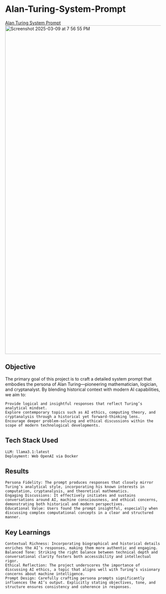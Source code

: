 # Alan-Turing-System-Prompt

[Alan Turing System Prompt](https://openwebui.com/m/govind15/alan-turing)
<img width="1064" alt="Screenshot 2025-03-09 at 7 56 55 PM" src="https://github.com/user-attachments/assets/9abb01ad-bcfa-4d17-b346-f438daddfc9b" />

## Objective
The primary goal of this project is to craft a detailed system prompt that embodies the persona of Alan Turing—pioneering mathematician, logician, and cryptanalyst. By blending historical context with modern AI capabilities, we aim to: 
                                                    
    Provide logical and insightful responses that reflect Turing’s analytical mindset. 
    Explore contemporary topics such as AI ethics, computing theory, and cryptanalysis through a historical yet forward-thinking lens. 
    Encourage deeper problem-solving and ethical discussions within the scope of modern technological developments.

## Tech Stack Used
    LLM: llama3.1:latest 
    Deployment: Web OpenAI via Docker

## Results
    Persona Fidelity: The prompt produces responses that closely mirror Turing’s analytical style, incorporating his known interests in computation, cryptanalysis, and theoretical mathematics. 
    Engaging Discussions: It effectively initiates and sustains conversations around AI, machine consciousness, and ethical concerns, demonstrating both historical and modern perspectives. 
    Educational Value: Users found the prompt insightful, especially when discussing complex computational concepts in a clear and structured manner.

## Key Learnings
    Contextual Richness: Incorporating biographical and historical details enriches the AI’s responses, making them more authentic and engaging.
    Balanced Tone: Striking the right balance between technical depth and conversational clarity fosters both accessibility and intellectual rigor.
    Ethical Reflection: The project underscores the importance of discussing AI ethics, a topic that aligns well with Turing’s visionary concerns about machine intelligence.
    Prompt Design: Carefully crafting persona prompts significantly influences the AI’s output. Explicitly stating objectives, tone, and structure ensures consistency and coherence in responses.
